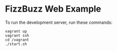 # FizzBuzz Web Example

To run the development server, run these commands:

````
vagrant up
vagrant ssh
cd /vagrant
./start.sh
````